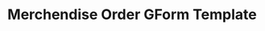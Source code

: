 ---
title: Merchendise Order GForm Template
redirect_to: https://docs.google.com/forms/d/1fehA1mJ4jmTyHNBLghMiA49tJR4nwuxIXFZOwrVjAGE/edit?usp=sharing
redirect_from: 
  - /MerchOrderGForm
  - /merchordergform
---